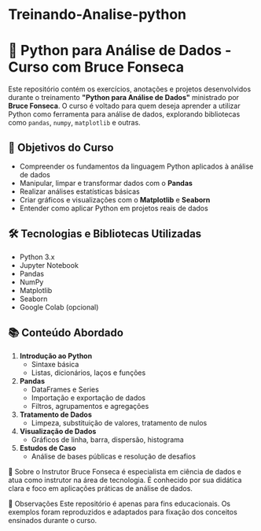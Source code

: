 # Treinando-Analise-python

# 🐍 Python para Análise de Dados - Curso com Bruce Fonseca

Este repositório contém os exercícios, anotações e projetos desenvolvidos durante o treinamento **"Python para Análise de Dados"** ministrado por **Bruce Fonseca**. O curso é voltado para quem deseja aprender a utilizar Python como ferramenta para análise de dados, explorando bibliotecas como `pandas`, `numpy`, `matplotlib` e outras.

## 🧠 Objetivos do Curso

- Compreender os fundamentos da linguagem Python aplicados à análise de dados
- Manipular, limpar e transformar dados com o **Pandas**
- Realizar análises estatísticas básicas
- Criar gráficos e visualizações com o **Matplotlib** e **Seaborn**
- Entender como aplicar Python em projetos reais de dados

## 🛠️ Tecnologias e Bibliotecas Utilizadas

- Python 3.x
- Jupyter Notebook
- Pandas
- NumPy
- Matplotlib
- Seaborn
- Google Colab (opcional)


## 📚 Conteúdo Abordado

1. **Introdução ao Python**
   - Sintaxe básica
   - Listas, dicionários, laços e funções
2. **Pandas**
   - DataFrames e Series
   - Importação e exportação de dados
   - Filtros, agrupamentos e agregações
3. **Tratamento de Dados**
   - Limpeza, substituição de valores, tratamento de nulos
4. **Visualização de Dados**
   - Gráficos de linha, barra, dispersão, histograma
5. **Estudos de Caso**
   - Análise de bases públicas e resolução de desafios




🙋 Sobre o Instrutor
Bruce Fonseca é especialista em ciência de dados e atua como instrutor na área de tecnologia. É conhecido por sua didática clara e foco em aplicações práticas de análise de dados.

📌 Observações
Este repositório é apenas para fins educacionais. Os exemplos foram reproduzidos e adaptados para fixação dos conceitos ensinados durante o curso.



